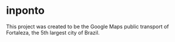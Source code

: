 inponto
=======

This project was created to be the Google Maps public transport of Fortaleza, the 5th largest city of Brazil.
